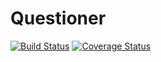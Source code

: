 # Questioner



[![Build Status](https://travis-ci.org/toluola/Questioner.svg?branch=develop)](https://travis-ci.org/toluola/Questioner)  [![Coverage Status](https://coveralls.io/repos/github/toluola/Questioner/badge.svg?branch=develop)](https://coveralls.io/github/toluola/Questioner?branch=develop)
